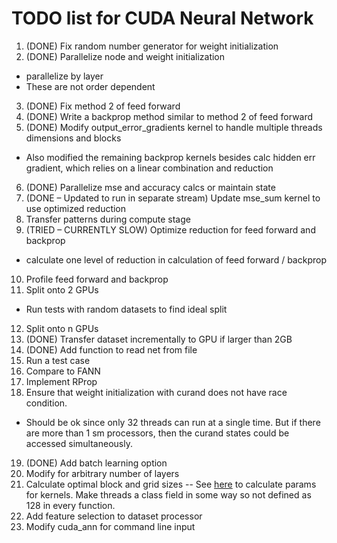 # TODO list for CUDA Neural Network

1. (DONE) Fix random number generator for weight initialization
2. (DONE) Parallelize node and weight initialization
  * parallelize by layer
  * These are not order dependent
3. (DONE) Fix method 2 of feed forward
4. (DONE) Write a backprop method similar to method 2 of feed forward
5. (DONE) Modify output_error_gradients kernel to handle multiple threads dimensions and blocks
  * Also modified the remaining backprop kernels besides calc hidden err gradient, which relies on a linear combination and reduction
6. (DONE) Parallelize mse and accuracy calcs or maintain state
7. (DONE – Updated to run in separate stream) Update mse_sum kernel to use optimized reduction
8. Transfer patterns during compute stage
9. (TRIED – CURRENTLY SLOW) Optimize reduction for feed forward and backprop
  * calculate one level of reduction in calculation of feed forward / backprop
10. Profile feed forward and backprop
11. Split onto 2 GPUs
  * Run tests with random datasets to find ideal split
12. Split onto n GPUs
13. (DONE) Transfer dataset incrementally to GPU if larger than 2GB
14. (DONE) Add function to read net from file
15. Run a test case
16. Compare to FANN
17. Implement RProp
18. Ensure that weight initialization with curand does not have race condition.
  * Should be ok since only 32 threads can run at a single time. But if there are more than 1 sm processors, then the curand states could be accessed simultaneously.
19. (DONE) Add batch learning option
20. Modify for arbitrary number of layers
21. Calculate optimal block and grid sizes -- See [here](http://stackoverflow.com/questions/5810447/cuda-block-and-grid-size-efficiencies) to calculate params for kernels. Make threads a class field in some way so not defined as 128 in every function.
22. Add feature selection to dataset processor
23. Modify cuda_ann for command line input

